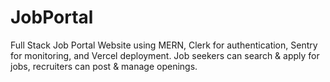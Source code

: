 # JobPortal
Full Stack Job Portal Website using MERN, Clerk for authentication, Sentry for monitoring, and Vercel deployment. Job seekers can search &amp; apply for jobs, recruiters can post &amp; manage openings.
